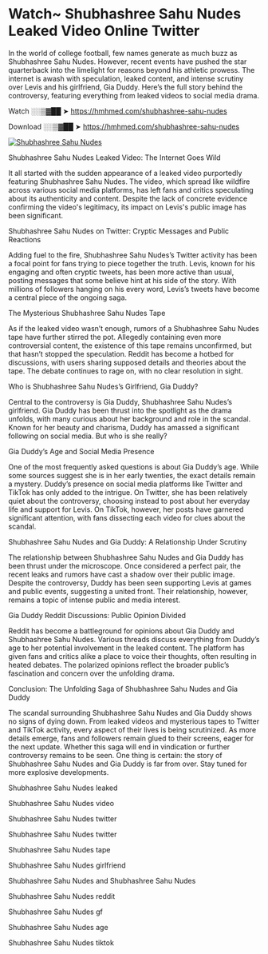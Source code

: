# Watch~ Shubhashree Sahu Nudes Leaked Video Online Twitter

In the world of college football, few names generate as much buzz as Shubhashree Sahu Nudes. However, recent events have pushed the star quarterback into the limelight for reasons beyond his athletic prowess. The internet is awash with speculation, leaked content, and intense scrutiny over Levis and his girlfriend, Gia Duddy. Here’s the full story behind the controversy, featuring everything from leaked videos to social media drama.

Watch ░░▒▓██ ➤ https://hmhmed.com/shubhashree-sahu-nudes

Download ░░▒▓██ ➤ https://hmhmed.com/shubhashree-sahu-nudes

[![Shubhashree Sahu Nudes](https://i.imgur.com/dJHk4Zq.gif)](https://hmhmed.com/shubhashree-sahu-nudes)

Shubhashree Sahu Nudes Leaked Video: The Internet Goes Wild

It all started with the sudden appearance of a leaked video purportedly featuring Shubhashree Sahu Nudes. The video, which spread like wildfire across various social media platforms, has left fans and critics speculating about its authenticity and content. Despite the lack of concrete evidence confirming the video's legitimacy, its impact on Levis's public image has been significant.

Shubhashree Sahu Nudes on Twitter: Cryptic Messages and Public Reactions

Adding fuel to the fire, Shubhashree Sahu Nudes’s Twitter activity has been a focal point for fans trying to piece together the truth. Levis, known for his engaging and often cryptic tweets, has been more active than usual, posting messages that some believe hint at his side of the story. With millions of followers hanging on his every word, Levis’s tweets have become a central piece of the ongoing saga.

The Mysterious Shubhashree Sahu Nudes Tape

As if the leaked video wasn’t enough, rumors of a Shubhashree Sahu Nudes tape have further stirred the pot. Allegedly containing even more controversial content, the existence of this tape remains unconfirmed, but that hasn’t stopped the speculation. Reddit has become a hotbed for discussions, with users sharing supposed details and theories about the tape. The debate continues to rage on, with no clear resolution in sight.

Who is Shubhashree Sahu Nudes’s Girlfriend, Gia Duddy?

Central to the controversy is Gia Duddy, Shubhashree Sahu Nudes’s girlfriend. Gia Duddy has been thrust into the spotlight as the drama unfolds, with many curious about her background and role in the scandal. Known for her beauty and charisma, Duddy has amassed a significant following on social media. But who is she really?

Gia Duddy’s Age and Social Media Presence

One of the most frequently asked questions is about Gia Duddy’s age. While some sources suggest she is in her early twenties, the exact details remain a mystery. Duddy’s presence on social media platforms like Twitter and TikTok has only added to the intrigue. On Twitter, she has been relatively quiet about the controversy, choosing instead to post about her everyday life and support for Levis. On TikTok, however, her posts have garnered significant attention, with fans dissecting each video for clues about the scandal.

Shubhashree Sahu Nudes and Gia Duddy: A Relationship Under Scrutiny

The relationship between Shubhashree Sahu Nudes and Gia Duddy has been thrust under the microscope. Once considered a perfect pair, the recent leaks and rumors have cast a shadow over their public image. Despite the controversy, Duddy has been seen supporting Levis at games and public events, suggesting a united front. Their relationship, however, remains a topic of intense public and media interest.

Gia Duddy Reddit Discussions: Public Opinion Divided

Reddit has become a battleground for opinions about Gia Duddy and Shubhashree Sahu Nudes. Various threads discuss everything from Duddy’s age to her potential involvement in the leaked content. The platform has given fans and critics alike a place to voice their thoughts, often resulting in heated debates. The polarized opinions reflect the broader public’s fascination and concern over the unfolding drama.

Conclusion: The Unfolding Saga of Shubhashree Sahu Nudes and Gia Duddy

The scandal surrounding Shubhashree Sahu Nudes and Gia Duddy shows no signs of dying down. From leaked videos and mysterious tapes to Twitter and TikTok activity, every aspect of their lives is being scrutinized. As more details emerge, fans and followers remain glued to their screens, eager for the next update. Whether this saga will end in vindication or further controversy remains to be seen. One thing is certain: the story of Shubhashree Sahu Nudes and Gia Duddy is far from over. Stay tuned for more explosive developments.

Shubhashree Sahu Nudes leaked

Shubhashree Sahu Nudes video

Shubhashree Sahu Nudes twitter

Shubhashree Sahu Nudes twitter

Shubhashree Sahu Nudes tape

Shubhashree Sahu Nudes girlfriend

Shubhashree Sahu Nudes and Shubhashree Sahu Nudes

Shubhashree Sahu Nudes reddit

Shubhashree Sahu Nudes gf

Shubhashree Sahu Nudes age

Shubhashree Sahu Nudes tiktok